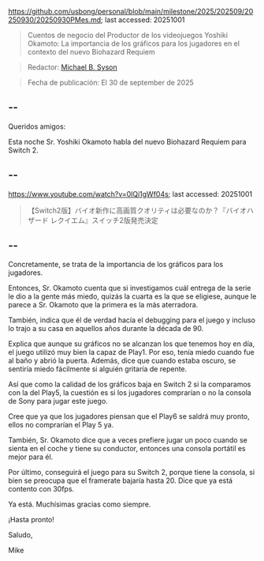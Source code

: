 https://github.com/usbong/personal/blob/main/milestone/2025/202509/20250930/20250930PMes.md; last accessed: 20251001

> Cuentos de negocio del Productor de los videojuegos Yoshiki Okamoto: La importancia de los gráficos para los jugadores en el contexto del nuevo Biohazard Requiem

> Redactor: [Michael B. Syson](https://www.linkedin.com/in/michaelsyson/)

> Fecha de publicación: El 30 de september de 2025

## --

Queridos amigos:

Esta noche Sr. Yoshiki Okamoto habla del nuevo Biohazard Requiem para Switch 2.

## --

https://www.youtube.com/watch?v=0lQi1gWf04s; last accessed: 20251001

> 【Switch2版】バイオ新作に高画質クオリティは必要なのか？『バイオハザード レクイエム』スイッチ2版発売決定

## --

Concretamente, se trata de la importancia de los gráficos para los jugadores. 

Entonces, Sr. Okamoto cuenta que si investigamos cuál entrega de la serie le dio a la gente más miedo, quizás la cuarta es la que se eligiese, aunque le parece a Sr. Okamoto que la primera es la más aterradora. 

También, indica que él de verdad hacía el debugging para el juego y incluso lo trajo a su casa en aquellos años durante la década de 90. 

Explica que aunque su gráficos no se alcanzan los que tenemos hoy en día, el juego utilizó muy bien la capaz de Play1. Por eso, tenía miedo cuando fue al baño y abrió la puerta. Además, dice que cuando estaba oscuro, se sentiría miedo fácilmente si alguién gritaría de repente.

Así que como la calidad de los gráficos baja en Switch 2 si la comparamos con la del Play5, la cuestión es si los jugadores comprarían o no la consola de Sony para jugar este juego.

Cree que ya que los jugadores piensan que el Play6 se saldrá muy pronto, ellos no comprarían el Play 5 ya.

También, Sr. Okamoto dice que a veces prefiere jugar un poco cuando se sienta en el coche y tiene su conductor, entonces una consola portátil es mejor para él.

Por último, conseguirá el juego para su Switch 2, porque tiene la consola, si bien se preocupa que el framerate bajaría hasta 20. Dice que ya está contento con 30fps.

Ya está. Muchísimas gracias como siempre.

¡Hasta pronto!

Saludo,

Mike


